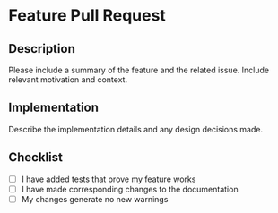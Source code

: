 # Feature Pull Request

## Description

Please include a summary of the feature and the related issue. Include relevant motivation and context.

## Implementation

Describe the implementation details and any design decisions made.

## Checklist

- [ ] I have added tests that prove my feature works
- [ ] I have made corresponding changes to the documentation
- [ ] My changes generate no new warnings
